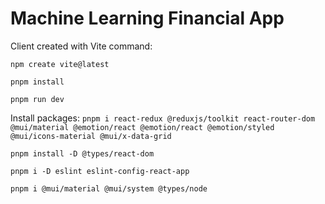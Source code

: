 # Machine Learning Financial App 

Client created with Vite command:

```npm create vite@latest```

```pnpm install```

```pnpm run dev```

Install packages:
```pnpm i react-redux @reduxjs/toolkit react-router-dom @mui/material @emotion/react @emotion/react @emotion/styled @mui/icons-material @mui/x-data-grid```

```pnpm install -D @types/react-dom```

```pnpm i -D eslint eslint-config-react-app```

```pnpm i @mui/material @mui/system @types/node```
